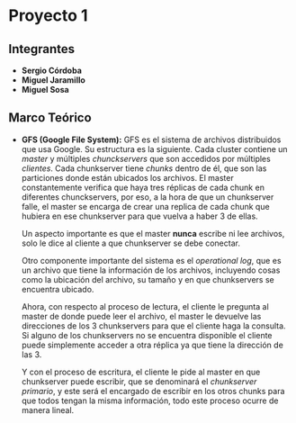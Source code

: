 # Proyecto 1

## Integrantes

- **Sergio Córdoba**
- **Miguel Jaramillo**
- **Miguel Sosa**

## Marco Teórico

- **GFS (Google File System):** GFS es el sistema de archivos distribuidos que usa Google. Su estructura es la siguiente. Cada cluster contiene un _master_ y múltiples _chunckservers_ que son accedidos por múltiples _clientes_. Cada chunkserver tiene _chunks_ dentro de él, que son las particiones donde están ubicados los archivos. El master constantemente verifica que haya tres réplicas de cada chunk en diferentes chunckservers, por eso, a la hora de que un chunkserver falle, el master se encarga de crear una replica de cada chunk que hubiera en ese chunkserver para que vuelva a haber 3 de ellas.

  Un aspecto importante es que el master **nunca** escribe ni lee archivos, solo le dice al cliente a que chunkserver se debe conectar.

  Otro componente importante del sistema es el _operational log_, que es un archivo que tiene la información de los archivos, incluyendo cosas como la ubicación del archivo, su tamaño y en que chunkservers se encuentra ubicado.

  Ahora, con respecto al proceso de lectura, el cliente le pregunta al master de donde puede leer el archivo, el master le devuelve las direcciones de los 3 chunkservers para que el cliente haga la consulta. Si alguno de los chunkservers no se encuentra disponible el cliente puede simplemente acceder a otra réplica ya que tiene la dirección de las 3.

  Y con el proceso de escritura, el cliente le pide al master en que chunkserver puede escribir, que se denominará el _chunkserver primario_, y este será el encargado de escribir en los otros chunks para que todos tengan la misma información, todo este proceso ocurre de manera lineal.

